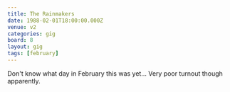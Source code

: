```yaml
---
title: The Rainmakers
date: 1988-02-01T18:00:00.000Z
venue: v2
categories: gig
board: 8
layout: gig
tags: [february]
---
```

Don't know what day in February this was yet... Very poor turnout though apparently.